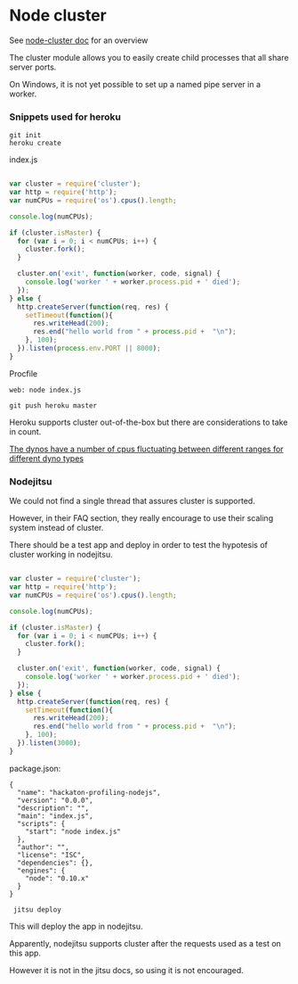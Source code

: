 # Node cluster

See [node-cluster doc](http://nodejs.org/api/cluster.html) for an overview

The cluster module allows you to easily create child processes that all share server ports.

On Windows, it is not yet possible to set up a named pipe server in a worker.


### Snippets used for heroku

```
git init
heroku create
```

index.js
```javascript

var cluster = require('cluster');
var http = require('http');
var numCPUs = require('os').cpus().length;

console.log(numCPUs);

if (cluster.isMaster) {
  for (var i = 0; i < numCPUs; i++) {
    cluster.fork();
  }

  cluster.on('exit', function(worker, code, signal) {
    console.log('worker ' + worker.process.pid + ' died');
  });
} else {
  http.createServer(function(req, res) {
    setTimeout(function(){
      res.writeHead(200);
      res.end("hello world from " + process.pid +  "\n");
    }, 100);
  }).listen(process.env.PORT || 8000);
}


```

Procfile

```
web: node index.js
```


```
git push heroku master
```

Heroku supports cluster out-of-the-box but there are considerations to take in count.

[The dynos have a number of cpus fluctuating between different ranges for different dyno types](https://devcenter.heroku.com/articles/dyno-size)




### Nodejitsu

We could not find a single thread that assures cluster is supported.

However, in their FAQ section, they really encourage to use their scaling system instead of cluster.

There should be a test app and deploy in order to test the hypotesis of cluster working in nodejitsu.



```javascript

var cluster = require('cluster');
var http = require('http');
var numCPUs = require('os').cpus().length;

console.log(numCPUs);

if (cluster.isMaster) {
  for (var i = 0; i < numCPUs; i++) {
    cluster.fork();
  }

  cluster.on('exit', function(worker, code, signal) {
    console.log('worker ' + worker.process.pid + ' died');
  });
} else {
  http.createServer(function(req, res) {
    setTimeout(function(){
      res.writeHead(200);
      res.end("hello world from " + process.pid +  "\n");
    }, 100);
  }).listen(3000);
}


```

package.json:
```
{
  "name": "hackaton-profiling-nodejs",
  "version": "0.0.0",
  "description": "",
  "main": "index.js",
  "scripts": {
    "start": "node index.js"
  },
  "author": "",
  "license": "ISC",
  "dependencies": {},
  "engines": {
    "node": "0.10.x"
  }
}

```

``` jitsu deploy```

This will deploy the app in nodejitsu.

Apparently, nodejitsu supports cluster after the requests used as a test on this app.

However it is not in the jitsu docs, so using it is not encouraged.




